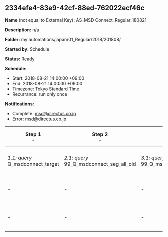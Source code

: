 ## 2334efe4-83e9-42cf-88ed-762022ecf46c

**Name** (not equal to External Key)**:** AS_MSD Connect_Regular_180821

**Description:** n/a

**Folder:** my automations/japan/01_Regular/2018/201808/

**Started by:** Schedule

**Status:** Ready

**Schedule:**

* Start: 2018-08-21 14:00:00 +09:00
* End: 2018-08-21 14:00:00 +09:00
* Timezone: Tokyo Standard Time
* Recurrance: run only once

**Notifications:**

* Complete: msd@directus.co.jp
* Error: msd@directus.co.jp

| Step 1<br>_<small>-</small>_ | Step 2<br>_<small>-</small>_ | Step 3<br>_<small>-</small>_ | Step 4<br>_<small>-</small>_ | Step 5<br>_<small>-</small>_ | Step 6<br>_<small>-</small>_ | Step 7<br>_<small>-</small>_ | Step 8<br>_<small>-</small>_ |
| --- | --- | --- | --- | --- | --- | --- | --- |
| _1.1: query_<br>Q_msdconnect_target | _2.1: query_<br>99_Q_msdconnect_seg_all_old | _3.1: query_<br>99_Q_msdconnect_seg_pharma_old | _4.1: query_<br>99_Q_msdconnect_seg_doctor_old | _5.1: query_<br>Q_msdconnect_seg_doctor_A | _6.1: query_<br>Q_msdconnect_seg_doctor_B | _7.1: wait_<br>04:00 午後 | _8.1: emailSend_<br>MA_MSD Connect_Regular_医師用_180821_A |
| - | - | - | - | - | - | - | _8.2: emailSend_<br>MA_MSD Connect_Regular_医師用_180821_B |
| - | - | - | - | - | - | - | _8.3: emailSend_<br>MA_MSD Connect_Regular_薬剤師用_180821 |
